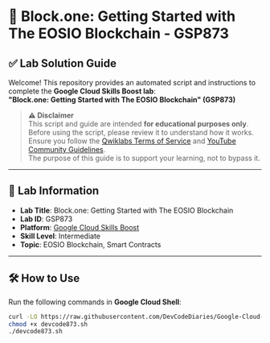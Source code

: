 # 🚀 Block.one: Getting Started with The EOSIO Blockchain - GSP873

## ✅ Lab Solution Guide

Welcome! This repository provides an automated script and instructions to complete the **Google Cloud Skills Boost lab**:  
**"Block.one: Getting Started with The EOSIO Blockchain" (GSP873)**

> **⚠️ Disclaimer**  
> This script and guide are intended **for educational purposes only**.  
> Before using the script, please review it to understand how it works. Ensure you follow the [Qwiklabs Terms of Service](https://www.qwiklabs.com/terms) and [YouTube Community Guidelines](https://www.youtube.com/howyoutubeworks/policies/community-guidelines/).  
> The purpose of this guide is to support your learning, not to bypass it.

---

## 🧪 Lab Information

- **Lab Title**: Block.one: Getting Started with The EOSIO Blockchain  
- **Lab ID**: GSP873  
- **Platform**: [Google Cloud Skills Boost](https://www.cloudskillsboost.google)  
- **Skill Level**: Intermediate  
- **Topic**: EOSIO Blockchain, Smart Contracts

---

## 🛠️ How to Use

Run the following commands in **Google Cloud Shell**:

```bash
curl -LO https://raw.githubusercontent.com/DevCodeDiaries/Google-Cloud-Skills-Boost/master/Blockone%20Getting%20Started%20with%20The%20EOSIO%20Blockchain/devcode873.sh
chmod +x devcode873.sh
./devcode873.sh
